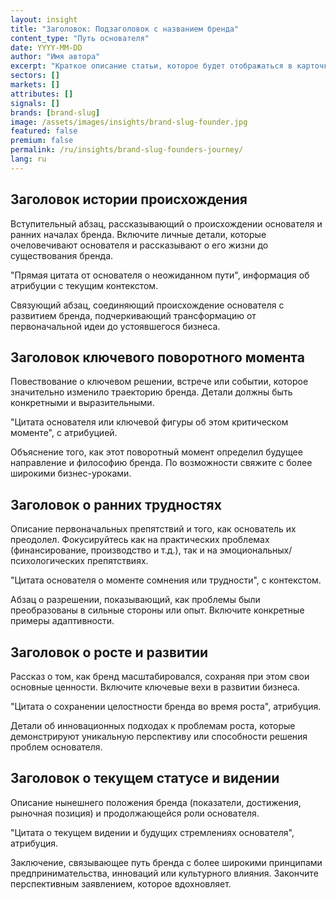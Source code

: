 ```yaml
---
layout: insight
title: "Заголовок: Подзаголовок с названием бренда"
content_type: "Путь основателя"
date: YYYY-MM-DD
author: "Имя автора"
excerpt: "Краткое описание статьи, которое будет отображаться в карточках на главной странице и в результатах поиска. Должно привлекать внимание и точно передавать содержание (2-3 предложения)."
sectors: []
markets: []
attributes: []
signals: []
brands: [brand-slug]
image: /assets/images/insights/brand-slug-founder.jpg
featured: false
premium: false
permalink: /ru/insights/brand-slug-founders-journey/
lang: ru
---
```


## Заголовок истории происхождения

Вступительный абзац, рассказывающий о происхождении основателя и ранних началах бренда. Включите личные детали, которые очеловечивают основателя и рассказывают о его жизни до существования бренда.

"Прямая цитата от основателя о неожиданном пути", информация об атрибуции с текущим контекстом.

Связующий абзац, соединяющий происхождение основателя с развитием бренда, подчеркивающий трансформацию от первоначальной идеи до устоявшегося бизнеса.

## Заголовок ключевого поворотного момента

Повествование о ключевом решении, встрече или событии, которое значительно изменило траекторию бренда. Детали должны быть конкретными и выразительными.

"Цитата основателя или ключевой фигуры об этом критическом моменте", с атрибуцией.

Объяснение того, как этот поворотный момент определил будущее направление и философию бренда. По возможности свяжите с более широкими бизнес-уроками.

## Заголовок о ранних трудностях

Описание первоначальных препятствий и того, как основатель их преодолел. Фокусируйтесь как на практических проблемах (финансирование, производство и т.д.), так и на эмоциональных/психологических препятствиях.

"Цитата основателя о моменте сомнения или трудности", с контекстом.

Абзац о разрешении, показывающий, как проблемы были преобразованы в сильные стороны или опыт. Включите конкретные примеры адаптивности.

## Заголовок о росте и развитии

Рассказ о том, как бренд масштабировался, сохраняя при этом свои основные ценности. Включите ключевые вехи в развитии бизнеса.

"Цитата о сохранении целостности бренда во время роста", атрибуция.

Детали об инновационных подходах к проблемам роста, которые демонстрируют уникальную перспективу или способности решения проблем основателя.

## Заголовок о текущем статусе и видении

Описание нынешнего положения бренда (показатели, достижения, рыночная позиция) и продолжающейся роли основателя.

"Цитата о текущем видении и будущих стремлениях основателя", атрибуция.

Заключение, связывающее путь бренда с более широкими принципами предпринимательства, инноваций или культурного влияния. Закончите перспективным заявлением, которое вдохновляет.
